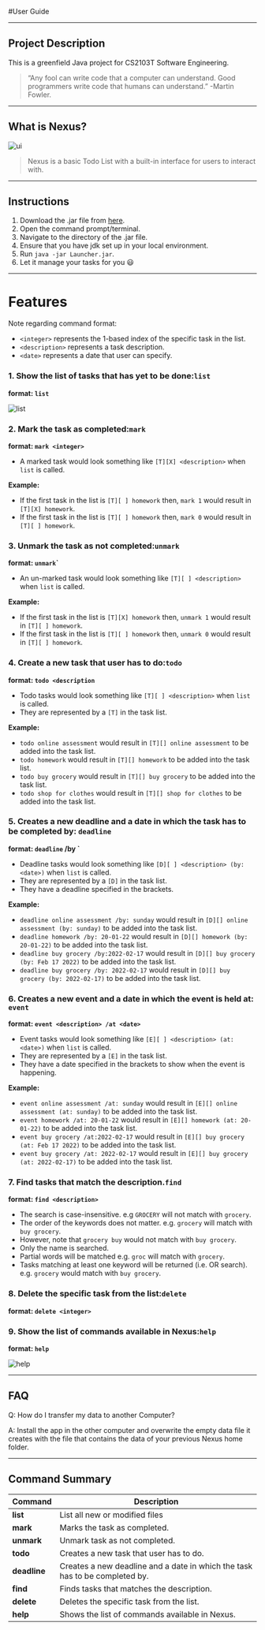 #User Guide
***
## Project Description

This is a greenfield Java project for CS2103T Software Engineering.

>  “Any fool can write code that a computer can understand.
> Good programmers write code that humans can understand.”
> -Martin Fowler.
***
## What is Nexus?

![ui](Nexus.PNG)
> Nexus is a basic Todo List with a built-in interface for users to interact with.
***
## Instructions
1. Download the .jar file from [here](https://github.com/tandeshao/ip/releases/tag/A-Release).
2. Open the command prompt/terminal.
3. Navigate to the directory of the .jar file.
4. Ensure that you have jdk set up in your local environment.
5. Run `java -jar Launcher.jar`.
6. Let it manage your tasks for you 😃

***
# Features
Note regarding command format: 
- `<integer>` represents the 1-based index of the specific task in the list.
- `<description>` represents a task description.
- `<date>` represents a date that user can specify.

### 1. Show the list of tasks that has yet to be done:``list`` 
**format: `list`** 

![list](list.PNG)

### 2. Mark the task as completed:``mark`` 
**format: `mark <integer>`**
- A marked task would look something like `[T][X] <description>` when `list` is called.

**Example:**
- If the first task in the list is `[T][ ] homework` then, `mark 1` would result in `[T][X] homework`.
- If the first task in the list is `[T][ ] homework` then, `mark 0` would result in `[T][ ] homework`.


### 3. Unmark the task as not completed:``unmark`` 
**format:  `unmark`<integer>`**
- An un-marked task would look something like `[T][ ] <description>` when `list` is called.

**Example:**
- If the first task in the list is `[T][X] homework` then, `unmark 1` would result in `[T][ ] homework`.
- If the first task in the list is `[T][ ] homework` then, `unmark 0` would result in `[T][ ] homework`.

### 4. Create a new task that user has to do:`todo` 
**format: `todo <description`**
- Todo tasks would look something like `[T][ ] <description>` when `list` is called.
- They are represented by a `[T]` in the task list.


**Example:**
- `todo online assessment` would result in `[T][] online assessment` to be added into the task list.
- `todo homework` would result in `[T][] homework` to be added into the task list.
- `todo buy grocery` would result in `[T][] buy grocery` to be added into the task list.
- `todo shop for clothes` would result in `[T][] shop for clothes` to be added into the task list.


### 5. Creates a new deadline and a date in which the task has to be completed by: `deadline` 
**format: `deadline`<description> /by <date>`**

- Deadline tasks would look something like `[D][ ] <description> (by: <date>)` when `list` is called.
- They are represented by a `[D]` in the task list.
- They have a deadline specified in the brackets.

**Example:**
- `deadline online assessment /by: sunday` would result in `[D][] online assessment (by: sunday)` to be added into the task list.
- `deadline homework /by: 20-01-22` would result in `[D][] homework (by: 20-01-22)` to be added into the task list.
- `deadline buy grocery /by:2022-02-17` would result in `[D][] buy grocery (by: Feb 17 2022)` to be added into the task list.
- `deadline buy grocery /by: 2022-02-17` would result in `[D][] buy grocery (by: 2022-02-17)` to be added into the task list.

### 6. Creates a new event and a date in which the event is held at: `event` 
**format: `event <description> /at <date>`**
- Event tasks would look something like `[E][ ] <description> (at: <date>)` when `list` is called.
- They are represented by a `[E]` in the task list.
- They have a date specified in the brackets to show when the event is happening.

**Example:**
- `event online assessment /at: sunday` would result in `[E][] online assessment (at: sunday)` to be added into the task list.
- `event homework /at: 20-01-22` would result in `[E][] homework (at: 20-01-22)` to be added into the task list.
- `event buy grocery /at:2022-02-17` would result in `[E][] buy grocery (at: Feb 17 2022)` to be added into the task list.
- `event buy grocery /at: 2022-02-17` would result in `[E][] buy grocery (at: 2022-02-17)` to be added into the task list.

### 7. Find tasks that match the description.`find`
**format: `find <description>`**
- The search is case-insensitive. e.g `GROCERY` will not match with `grocery`. 
- The order of the keywords does not matter. e.g. `grocery` will match with `buy grocery`.
- However, note that `grocery buy` would not match with `buy grocery`.
- Only the name is searched.
- Partial words will be matched e.g. `groc` will match with `grocery`.
- Tasks matching at least one keyword will be returned (i.e. OR search). e.g. `grocery` would match with `buy grocery`.

### 8. Delete the specific task from the list:`delete` 
**format: `delete <integer>`**

### 9. Show the list of commands available in Nexus:`help`
**format: `help`**

![help](help.PNG)

***

## FAQ
Q: How do I transfer my data to another Computer?

A: Install the app in the other computer and overwrite the empty data file it creates with the file that contains the data of your previous Nexus home folder.

***
## Command Summary

 Command      | Description                                                                 
--------------|-----------------------------------------------------------------------------
 **list**     | List all new or modified files                                              
 **mark**     | Marks the task as completed.                                                
 **unmark**   | Unmark task as not completed.                                               
 **todo**     | Creates a new task that user has to do.                                     
 **deadline** | Creates a new deadline and a date in which the task has to be completed by. 
 **find**     | Finds tasks that matches the description.                                   
 **delete**   | Deletes the specific task from the list.                                    
 **help**     | Shows the list of commands available in Nexus.                               
